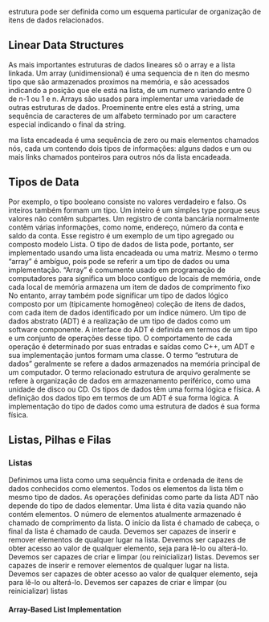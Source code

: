 estrutura pode ser definida como um esquema particular de organização de itens de dados relacionados.
## Linear Data Structures
As mais importantes estruturas de dados lineares sõ o array e a lista linkada.
Um array (unidimensional) é uma sequencia de n iten do mesmo tipo que são armazenados proximos na memória, e são acessados indicando a posição que ele está na lista, de um numero variando entre 0 de n-1 ou 1 e n.
Arrays são usados para implementar uma variedade de outras estruturas de dados. Proeminente entre eles está a string, uma sequência de caracteres de um alfabeto terminado por um caractere especial indicando o final da string.

ma lista encadeada é uma sequência de zero ou mais elementos chamados nós, cada um contendo dois tipos de informações: alguns dados e um ou mais links chamados ponteiros para outros nós da lista encadeada.

## Tipos de Data
Por exemplo, o tipo booleano consiste no valores verdadeiro e falso. Os inteiros também formam um tipo. Um inteiro é um simples type porque seus valores não contêm subpartes. Um registro de conta bancária normalmente contêm várias informações, como nome, endereço, número da conta e saldo da conta. Esse registro é um exemplo de um tipo agregado ou composto modelo
Lista. O tipo de dados de lista pode, portanto, ser implementado usando uma lista encadeada ou uma matriz. Mesmo o termo “array” é ambíguo, pois pode se referir a um tipo de dados ou uma implementação. “Array” é comumente usado em programação de computadores para significa um bloco contíguo de locais de memória, onde cada local de memória armazena um item de dados de comprimento fixo
No entanto, array também pode significar um tipo de dados lógico composto por um (tipicamente homogêneo) coleção de itens de dados, com cada item de dados identificado por um índice número.
Um tipo de dados abstrato (ADT) é a realização de um tipo de dados como um software componente. A interface do ADT é definida em termos de um tipo e um conjunto de operações desse tipo. O comportamento de cada operação é determinado por suas entradas e saídas
como C++, um ADT e sua implementação juntos formam uma classe.
O termo “estrutura de dados” geralmente se refere a dados armazenados na memória principal de um computador. O termo relacionado estrutura de arquivo geralmente se refere à organização de dados em armazenamento periférico, como uma unidade de disco ou CD.
Os tipos de dados têm uma forma lógica e física. A definição dos dados tipo em termos de um ADT é sua forma lógica. A implementação do tipo de dados como uma estrutura de dados é sua forma física.
## Listas, Pilhas e Filas
### Listas
Definimos uma lista como uma sequência finita e ordenada de itens de dados conhecidos como elementos. Todos os elementos da lista têm o mesmo tipo de dados. As operações definidas como parte da lista ADT não depende do tipo de dados elementar.
Uma lista é dita vazia quando não contém elementos. O número de elementos atualmente armazenado é chamado de comprimento da lista. O início da lista é chamado de cabeça, o final da lista é chamado de cauda.
Devemos ser capazes de inserir e remover elementos de qualquer lugar na lista. Devemos ser capazes de obter acesso ao valor de qualquer elemento, seja para lê-lo ou alterá-lo. Devemos ser capazes de criar e limpar (ou reinicializar) listas.
Devemos ser capazes de inserir e remover elementos de qualquer lugar na lista. Devemos ser capazes de obter acesso ao valor de qualquer elemento, seja para lê-lo ou alterá-lo. Devemos ser capazes de criar e limpar (ou reinicializar) listas
#### Array-Based List Implementation
